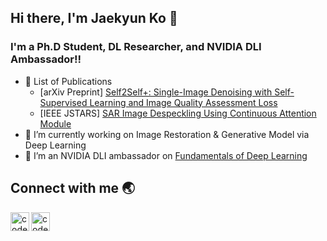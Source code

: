 ## Hi there, I'm Jaekyun Ko 👋 

### I'm a Ph.D Student, DL Researcher, and NVIDIA DLI Ambassador!!

- 🔭 List of Publications
  * [arXiv Preprint] [Self2Self+: Single-Image Denoising with Self-Supervised Learning and Image Quality Assessment Loss][Self2Self+]
  * [IEEE JSTARS] [SAR Image Despeckling Using Continuous Attention Module][SAR-CAM]
- 🌱 I’m currently working on Image Restoration & Generative Model via Deep Learning
- 👯 I’m an NVIDIA DLI ambassador on [Fundamentals of Deep Learning][DLI]

## Connect with me 🌏

[<img align="left" alt="codeSTACKr | LinkedIn" width="30px" src="https://cdn.jsdelivr.net/npm/simple-icons@v3/icons/linkedin.svg" />][linkedin]
[<img align="left" alt="codeSTACKr | Google Scholar" width="30px" src="https://cdn.jsdelivr.net/npm/simple-icons@v3/icons/googlescholar.svg" />][googleScholar]

[Self2Self+]: https://arxiv.org/abs/2307.10695
[SAR-CAM]: https://ieeexplore.ieee.org/document/9633208

[DLI]: https://www.nvidia.com/en-gb/training/instructor-directory/bio/?instructorId=0031W00002iBzo7QAC

[linkedin]: https://www.linkedin.com/in/jaekyun-ko/
[googleScholar]: https://scholar.google.com/citations?hl=en&user=NBs5cTMAAAAJ
